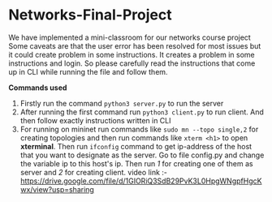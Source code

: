 # Networks-Final-Project
We have implemented a mini-classroom for our networks course project
Some caveats are that the user error has been resolved for most issues but it could create problem in some instructions. It creates a problem in some instructions and login. So please carefully read the instructions that come up in CLI while running the file and follow them.

**Commands used**
1. Firstly run the command `python3 server.py` to run the server
2. After running the first command run `python3 client.py` to run client. And then follow exactly instructions written in CLI
3. For running on mininet run commands like `sudo mn --topo single,2` for creating topologies and then run commands like `xterm <h1>` to open **xterminal**. Then run `ifconfig`
command to get ip-address of the host that you want to designate as the server. Go to file config.py and change the variable ip to this host's ip. Then run *1* for creating one of them as server and *2*  for creating client.
video link :- https://drive.google.com/file/d/1GIORiQ3SdB29PvK3L0HpgWNgpfHgcKwx/view?usp=sharing
